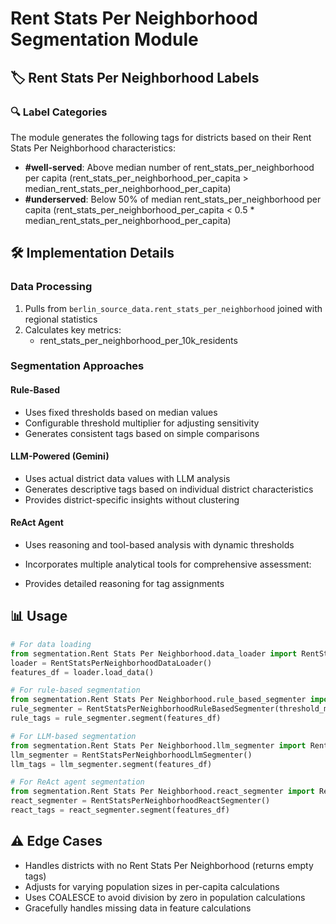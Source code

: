 # Rent Stats Per Neighborhood Segmentation Module

## 🏷️ Rent Stats Per Neighborhood Labels
### 🔍 Label Categories
The module generates the following tags for districts based on their Rent Stats Per Neighborhood characteristics:

- **#well-served**: Above median number of rent_stats_per_neighborhood per capita (rent_stats_per_neighborhood_per_capita > median_rent_stats_per_neighborhood_per_capita)
- **#underserved**: Below 50% of median rent_stats_per_neighborhood per capita (rent_stats_per_neighborhood_per_capita < 0.5 * median_rent_stats_per_neighborhood_per_capita)

## 🛠 Implementation Details
### Data Processing
1. Pulls from `berlin_source_data.rent_stats_per_neighborhood` joined with regional statistics
2. Calculates key metrics:
      - rent_stats_per_neighborhood_per_10k_residents

### Segmentation Approaches
#### Rule-Based
- Uses fixed thresholds based on median values
- Configurable threshold multiplier for adjusting sensitivity
- Generates consistent tags based on simple comparisons

#### LLM-Powered (Gemini)
- Uses actual district data values with LLM analysis
- Generates descriptive tags based on individual district characteristics
- Provides district-specific insights without clustering

#### ReAct Agent
- Uses reasoning and tool-based analysis with dynamic thresholds
- Incorporates multiple analytical tools for comprehensive assessment:
  
- Provides detailed reasoning for tag assignments

## 📊 Usage
```python
# For data loading
from segmentation.Rent Stats Per Neighborhood.data_loader import RentStatsPerNeighborhoodDataLoader
loader = RentStatsPerNeighborhoodDataLoader()
features_df = loader.load_data()

# For rule-based segmentation
from segmentation.Rent Stats Per Neighborhood.rule_based_segmenter import RentStatsPerNeighborhoodRuleBasedSegmenter
rule_segmenter = RentStatsPerNeighborhoodRuleBasedSegmenter(threshold_multiplier=1.0)  # Adjust sensitivity
rule_tags = rule_segmenter.segment(features_df)

# For LLM-based segmentation
from segmentation.Rent Stats Per Neighborhood.llm_segmenter import RentStatsPerNeighborhoodLlmSegmenter
llm_segmenter = RentStatsPerNeighborhoodLlmSegmenter()
llm_tags = llm_segmenter.segment(features_df)

# For ReAct agent segmentation
from segmentation.Rent Stats Per Neighborhood.react_segmenter import RentStatsPerNeighborhoodReactSegmenter
react_segmenter = RentStatsPerNeighborhoodReactSegmenter()
react_tags = react_segmenter.segment(features_df)
```

## ⚠️ Edge Cases
- Handles districts with no Rent Stats Per Neighborhood (returns empty tags)
- Adjusts for varying population sizes in per-capita calculations
- Uses COALESCE to avoid division by zero in population calculations
- Gracefully handles missing data in feature calculations
